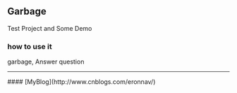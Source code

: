 ## Garbage
Test Project and Some Demo
### how to use it
garbage, Answer question
<hr>
#### [MyBlog](http://www.cnblogs.com/eronnav/)